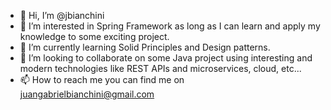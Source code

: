 - 👋 Hi, I’m @jbianchini
- 👀 I’m interested in Spring Framework as long as I can learn and apply my knowledge to some exciting project.
- 🌱 I’m currently learning Solid Principles and Design patterns.
- 💞️ I’m looking to collaborate on some Java project using interesting and modern technologies like REST APIs and microservices, cloud, etc...
- 📫 How to reach me you can find me on juangabrielbianchini@gmail.com

<!---
jbianchini/jbianchini is a ✨ special ✨ repository because its `README.md` (this file) appears on your GitHub profile.
You can click the Preview link to take a look at your changes.
--->
